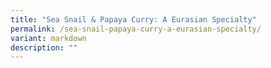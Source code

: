 ```yaml
---
title: "Sea Snail & Papaya Curry: A Eurasian Specialty"
permalink: /sea-snail-papaya-curry-a-eurasian-specialty/
variant: markdown
description: ""
---
```

